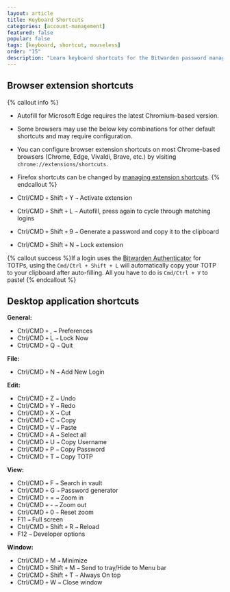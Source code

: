 ```yaml
---
layout: article
title: Keyboard Shortcuts
categories: [account-management]
featured: false
popular: false
tags: [keyboard, shortcut, mouseless]
order: "15"
description: "Learn keyboard shortcuts for the Bitwarden password manager for lightning fast password management."
---
```


## Browser extension shortcuts

{% callout info %}
- Autofill for Microsoft Edge requires the latest Chromium-based version.
- Some browsers may use the below key combinations for other default shortcuts and may require configuration.
- You can configure browser extension shortcuts on most Chrome-based browsers (Chrome, Edge, Vivaldi, Brave, etc.) by visiting `chrome://extensions/shortcuts`.
- Firefox shortcuts can be changed by [managing extension shortcuts](https://support.mozilla.org/en-US/kb/manage-extension-shortcuts-firefox).
{% endcallout %}

- Ctrl/CMD `+` Shift `+` Y  `→` Activate extension
- Ctrl/CMD `+` Shift `+` L  `→` Autofill, press again to cycle through matching logins
- Ctrl/CMD `+` Shift `+` 9  `→` Generate a password and copy it to the clipboard
- Ctrl/CMD `+` Shift `+` N  `→` Lock extension

{% callout success %}If a login uses the [Bitwarden Authenticator]({{site.baseurl}}/article/authenticator-keys/) for TOTPs, using the `Cmd/Ctrl + Shift + L` will automatically copy your TOTP to your clipboard after auto-filling. All you have to do is `Cmd/Ctrl + V` to paste!
{% endcallout %}

## Desktop application shortcuts

**General:**
- Ctrl/CMD `+` , `→` Preferences
- Ctrl/CMD `+` L `→` Lock Now
- Ctrl/CMD `+` Q `→` Quit


**File:**

- Ctrl/CMD `+` N `→` Add New Login

**Edit:**

- Ctrl/CMD `+` Z `→` Undo
- Ctrl/CMD `+` Y `→` Redo
- Ctrl/CMD `+` X `→` Cut
- Ctrl/CMD `+` C `→` Copy
- Ctrl/CMD `+` V `→` Paste
- Ctrl/CMD `+` A `→` Select all
- Ctrl/CMD `+` U `→` Copy Username
- Ctrl/CMD `+` P `→` Copy Password
- Ctrl/CMD `+` T `→` Copy TOTP


**View:**

- Ctrl/CMD `+` F `→` Search in vault
- Ctrl/CMD `+` G `→` Password generator
- Ctrl/CMD `+` = `→` Zoom in
- Ctrl/CMD `+` - `→` Zoom out
- Ctrl/CMD `+` 0 `→` Reset zoom
- F11 `→` Full screen
- Ctrl/CMD `+` Shift `+` R `→` Reload
- F12 `→` Developer options

**Window:**

- Ctrl/CMD `+` M `→` Minimize
- Ctrl/CMD `+` Shift `+` M `→` Send to tray/Hide to Menu bar
- Ctrl/CMD `+` Shift `+` T `→` Always On top
- Ctrl/CMD `+` W `→` Close window
